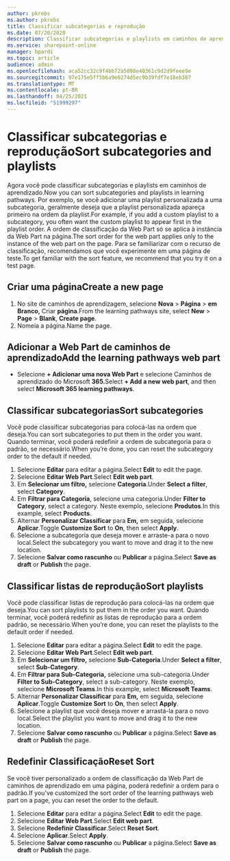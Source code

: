 ```yaml
---
author: pkrebs
ms.author: pkrebs
title: Classificar subcategorias e reprodução
ms.date: 07/20/2020
description: Classificar subcategorias e playlists em caminhos de aprendizado
ms.service: sharepoint-online
manager: bpardi
ms.topic: article
audience: admin
ms.openlocfilehash: aca52cc32c9f4bb72a5098e40361c9d2d9feee9e
ms.sourcegitcommit: 97e175e5ff5b6a9e0274d5ec9b39fdf7e18eb387
ms.translationtype: MT
ms.contentlocale: pt-BR
ms.lasthandoff: 04/25/2021
ms.locfileid: "51999297"
---
```

# <a name="sort-subcategories-and-playlists"></a><span data-ttu-id="4bb1c-103">Classificar subcategorias e reprodução</span><span class="sxs-lookup"><span data-stu-id="4bb1c-103">Sort subcategories and playlists</span></span>

<span data-ttu-id="4bb1c-104">Agora você pode classificar subcategorias e playlists em caminhos de aprendizado.</span><span class="sxs-lookup"><span data-stu-id="4bb1c-104">Now you can sort subcategories and playlists in learning pathways.</span></span> <span data-ttu-id="4bb1c-105">Por exemplo, se você adicionar uma playlist personalizada a uma subcategoria, geralmente deseja que a playlist personalizada apareça primeiro na ordem da playlist.</span><span class="sxs-lookup"><span data-stu-id="4bb1c-105">For example, if you add a custom playlist to a subcategory, you often want the custom playlist to appear first in the playlist order.</span></span> <span data-ttu-id="4bb1c-106">A ordem de classificação da Web Part só se aplica à instância da Web Part na página.</span><span class="sxs-lookup"><span data-stu-id="4bb1c-106">The sort order for the web part applies only to the instance of the web part on the page.</span></span> <span data-ttu-id="4bb1c-107">Para se familiarizar com o recurso de classificação, recomendamos que você experimente em uma página de teste.</span><span class="sxs-lookup"><span data-stu-id="4bb1c-107">To get familiar with the sort feature, we recommend that you try it on a test page.</span></span> 

## <a name="create-a-new-page"></a><span data-ttu-id="4bb1c-108">Criar uma página</span><span class="sxs-lookup"><span data-stu-id="4bb1c-108">Create a new page</span></span>
1. <span data-ttu-id="4bb1c-109">No site de caminhos de aprendizagem, selecione **Nova**  >  **Página**  >  **em Branco,** Criar **página**.</span><span class="sxs-lookup"><span data-stu-id="4bb1c-109">From the learning pathways site, select **New** > **Page** > **Blank**, **Create page**.</span></span>
2. <span data-ttu-id="4bb1c-110">Nomeia a página.</span><span class="sxs-lookup"><span data-stu-id="4bb1c-110">Name the page.</span></span>

## <a name="add-the-learning-pathways-web-part"></a><span data-ttu-id="4bb1c-111">Adicionar a Web Part de caminhos de aprendizado</span><span class="sxs-lookup"><span data-stu-id="4bb1c-111">Add the learning pathways web part</span></span>
- <span data-ttu-id="4bb1c-112">Selecione **+ Adicionar uma nova Web Part** e selecione Caminhos de aprendizado do Microsoft **365.**</span><span class="sxs-lookup"><span data-stu-id="4bb1c-112">Select **+ Add a new web part**, and then select **Microsoft 365 learning pathways**.</span></span>
 
## <a name="sort-subcategories"></a><span data-ttu-id="4bb1c-113">Classificar subcategorias</span><span class="sxs-lookup"><span data-stu-id="4bb1c-113">Sort subcategories</span></span>
<span data-ttu-id="4bb1c-114">Você pode classificar subcategorias para colocá-las na ordem que deseja.</span><span class="sxs-lookup"><span data-stu-id="4bb1c-114">You can sort subcategories to put them in the order you want.</span></span> <span data-ttu-id="4bb1c-115">Quando terminar, você poderá redefinir a ordem de subcategoria para o padrão, se necessário.</span><span class="sxs-lookup"><span data-stu-id="4bb1c-115">When you’re done, you can reset the subcategory order to the default if needed.</span></span>  
1. <span data-ttu-id="4bb1c-116">Selecione **Editar** para editar a página.</span><span class="sxs-lookup"><span data-stu-id="4bb1c-116">Select **Edit** to edit the page.</span></span>
2. <span data-ttu-id="4bb1c-117">Selecione **Editar Web Part**.</span><span class="sxs-lookup"><span data-stu-id="4bb1c-117">Select **Edit web part**.</span></span>
3. <span data-ttu-id="4bb1c-118">Em **Selecionar um filtro,** selecione **Categoria**.</span><span class="sxs-lookup"><span data-stu-id="4bb1c-118">Under **Select a filter**, select **Category**.</span></span> 
4. <span data-ttu-id="4bb1c-119">Em **Filtrar para Categoria**, selecione uma categoria.</span><span class="sxs-lookup"><span data-stu-id="4bb1c-119">Under **Filter to Category**, select a category.</span></span> <span data-ttu-id="4bb1c-120">Neste exemplo, selecione **Produtos**.</span><span class="sxs-lookup"><span data-stu-id="4bb1c-120">In this example, select **Products**.</span></span> 
5. <span data-ttu-id="4bb1c-121">Alternar **Personalizar Classificar** para **Em,** em seguida, selecione **Aplicar**.</span><span class="sxs-lookup"><span data-stu-id="4bb1c-121">Toggle **Customize Sort** to **On**, then select **Apply**.</span></span> 
6. <span data-ttu-id="4bb1c-122">Selecione a subcategoria que deseja mover e arraste-a para o novo local.</span><span class="sxs-lookup"><span data-stu-id="4bb1c-122">Select the subcategory you want to move and drag it to the new location.</span></span> 
7. <span data-ttu-id="4bb1c-123">Selecione **Salvar como rascunho** ou **Publicar** a página.</span><span class="sxs-lookup"><span data-stu-id="4bb1c-123">Select **Save as draft** or **Publish** the page.</span></span> 

## <a name="sort-playlists"></a><span data-ttu-id="4bb1c-124">Classificar listas de reprodução</span><span class="sxs-lookup"><span data-stu-id="4bb1c-124">Sort playlists</span></span>
<span data-ttu-id="4bb1c-125">Você pode classificar listas de reprodução para colocá-las na ordem que deseja.</span><span class="sxs-lookup"><span data-stu-id="4bb1c-125">You can sort playlists to put them in the order you want.</span></span> <span data-ttu-id="4bb1c-126">Quando terminar, você poderá redefinir as listas de reprodução para a ordem padrão, se necessário.</span><span class="sxs-lookup"><span data-stu-id="4bb1c-126">When you’re done, you can reset the playlists to the default order if needed.</span></span>  
1. <span data-ttu-id="4bb1c-127">Selecione **Editar** para editar a página.</span><span class="sxs-lookup"><span data-stu-id="4bb1c-127">Select **Edit** to edit the page.</span></span>
2. <span data-ttu-id="4bb1c-128">Selecione **Editar Web Part**.</span><span class="sxs-lookup"><span data-stu-id="4bb1c-128">Select **Edit web part**.</span></span>
3. <span data-ttu-id="4bb1c-129">Em **Selecionar um filtro,** selecione **Sub-Categoria**.</span><span class="sxs-lookup"><span data-stu-id="4bb1c-129">Under **Select a filter**, select **Sub-Category**.</span></span> 
4. <span data-ttu-id="4bb1c-130">Em **Filtrar para Sub-Categoria,** selecione uma sub-categoria.</span><span class="sxs-lookup"><span data-stu-id="4bb1c-130">Under **Filter to Sub-Category**, select a sub-category.</span></span> <span data-ttu-id="4bb1c-131">Neste exemplo, selecione **Microsoft Teams**.</span><span class="sxs-lookup"><span data-stu-id="4bb1c-131">In this example, select **Microsoft Teams**.</span></span>
5. <span data-ttu-id="4bb1c-132">Alternar **Personalizar Classificar** para **Em,** em seguida, selecione **Aplicar**.</span><span class="sxs-lookup"><span data-stu-id="4bb1c-132">Toggle **Customize Sort** to **On**, then select **Apply**.</span></span> 
6. <span data-ttu-id="4bb1c-133">Selecione a playlist que você deseja mover e arrastá-la para o novo local.</span><span class="sxs-lookup"><span data-stu-id="4bb1c-133">Select the playlist you want to move and drag it to the new location.</span></span> 
7. <span data-ttu-id="4bb1c-134">Selecione **Salvar como rascunho** ou **Publicar** a página.</span><span class="sxs-lookup"><span data-stu-id="4bb1c-134">Select **Save as draft** or **Publish** the page.</span></span> 

## <a name="reset-sort"></a><span data-ttu-id="4bb1c-135">Redefinir Classificação</span><span class="sxs-lookup"><span data-stu-id="4bb1c-135">Reset Sort</span></span>
<span data-ttu-id="4bb1c-136">Se você tiver personalizado a ordem de classificação da Web Part de caminhos de aprendizado em uma página, poderá redefinir a ordem para o padrão.</span><span class="sxs-lookup"><span data-stu-id="4bb1c-136">If you’ve customized the sort order of the learning pathways web part on a page, you can reset the order to the default.</span></span>  
1. <span data-ttu-id="4bb1c-137">Selecione **Editar** para editar a página.</span><span class="sxs-lookup"><span data-stu-id="4bb1c-137">Select **Edit** to edit the page.</span></span>
2. <span data-ttu-id="4bb1c-138">Selecione **Editar Web Part**.</span><span class="sxs-lookup"><span data-stu-id="4bb1c-138">Select **Edit web part**.</span></span>
3. <span data-ttu-id="4bb1c-139">Selecione **Redefinir Classificar**.</span><span class="sxs-lookup"><span data-stu-id="4bb1c-139">Select **Reset Sort**.</span></span> 
4. <span data-ttu-id="4bb1c-140">Selecione **Aplicar**.</span><span class="sxs-lookup"><span data-stu-id="4bb1c-140">Select **Apply**.</span></span> 
5. <span data-ttu-id="4bb1c-141">Selecione **Salvar como rascunho** ou **Publicar** a página.</span><span class="sxs-lookup"><span data-stu-id="4bb1c-141">Select **Save as draft** or **Publish** the page.</span></span> 

